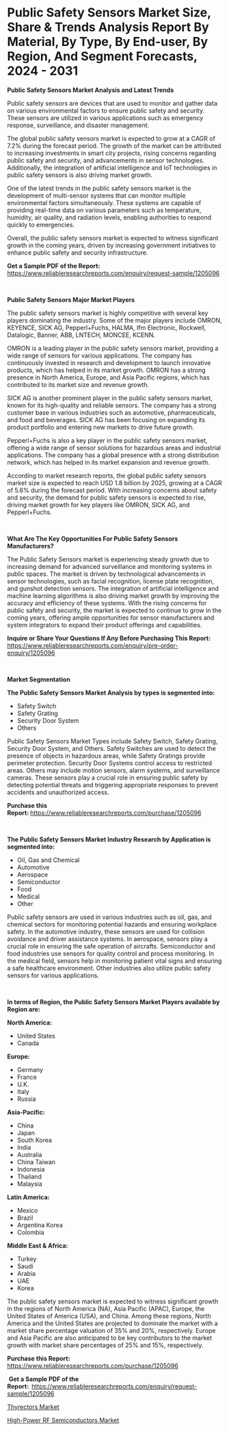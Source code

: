 <p><h1>Public Safety Sensors Market Size, Share & Trends Analysis Report By Material, By Type, By End-user, By Region, And Segment Forecasts, 2024 - 2031</h1></p><p><strong>Public Safety Sensors Market Analysis and Latest Trends</strong></p>
<p><p>Public safety sensors are devices that are used to monitor and gather data on various environmental factors to ensure public safety and security. These sensors are utilized in various applications such as emergency response, surveillance, and disaster management.</p><p>The global public safety sensors market is expected to grow at a CAGR of 7.2% during the forecast period. The growth of the market can be attributed to increasing investments in smart city projects, rising concerns regarding public safety and security, and advancements in sensor technologies. Additionally, the integration of artificial intelligence and IoT technologies in public safety sensors is also driving market growth.</p><p>One of the latest trends in the public safety sensors market is the development of multi-sensor systems that can monitor multiple environmental factors simultaneously. These systems are capable of providing real-time data on various parameters such as temperature, humidity, air quality, and radiation levels, enabling authorities to respond quickly to emergencies.</p><p>Overall, the public safety sensors market is expected to witness significant growth in the coming years, driven by increasing government initiatives to enhance public safety and security infrastructure.</p></p>
<p><strong>Get a Sample PDF of the Report:&nbsp;</strong> <a href="https://www.reliableresearchreports.com/enquiry/request-sample/1205096">https://www.reliableresearchreports.com/enquiry/request-sample/1205096</a></p>
<p>&nbsp;</p>
<p><strong>Public Safety Sensors Major Market Players</strong></p>
<p><p>The public safety sensors market is highly competitive with several key players dominating the industry. Some of the major players include OMRON, KEYENCE, SICK AG, Pepperl+Fuchs, HALMA, Ifm Electronic, Rockwell, Datalogic, Banner, ABB, LNTECH, MONCEE, KCENN.</p><p>OMRON is a leading player in the public safety sensors market, providing a wide range of sensors for various applications. The company has continuously invested in research and development to launch innovative products, which has helped in its market growth. OMRON has a strong presence in North America, Europe, and Asia Pacific regions, which has contributed to its market size and revenue growth.</p><p>SICK AG is another prominent player in the public safety sensors market, known for its high-quality and reliable sensors. The company has a strong customer base in various industries such as automotive, pharmaceuticals, and food and beverages. SICK AG has been focusing on expanding its product portfolio and entering new markets to drive future growth.</p><p>Pepperl+Fuchs is also a key player in the public safety sensors market, offering a wide range of sensor solutions for hazardous areas and industrial applications. The company has a global presence with a strong distribution network, which has helped in its market expansion and revenue growth.</p><p>According to market research reports, the global public safety sensors market size is expected to reach USD 1.8 billion by 2025, growing at a CAGR of 5.6% during the forecast period. With increasing concerns about safety and security, the demand for public safety sensors is expected to rise, driving market growth for key players like OMRON, SICK AG, and Pepperl+Fuchs.</p></p>
<p>&nbsp;</p>
<p><strong>What Are The Key Opportunities For Public Safety Sensors Manufacturers?</strong></p>
<p><p>The Public Safety Sensors market is experiencing steady growth due to increasing demand for advanced surveillance and monitoring systems in public spaces. The market is driven by technological advancements in sensor technologies, such as facial recognition, license plate recognition, and gunshot detection sensors. The integration of artificial intelligence and machine learning algorithms is also driving market growth by improving the accuracy and efficiency of these systems. With the rising concerns for public safety and security, the market is expected to continue to grow in the coming years, offering ample opportunities for sensor manufacturers and system integrators to expand their product offerings and capabilities.</p></p>
<p><strong>Inquire or Share Your Questions If Any Before Purchasing This Report:</strong> <a href="https://www.reliableresearchreports.com/enquiry/pre-order-enquiry/1205096">https://www.reliableresearchreports.com/enquiry/pre-order-enquiry/1205096</a></p>
<p>&nbsp;</p>
<p><strong>Market Segmentation</strong></p>
<p><strong>The Public Safety Sensors Market Analysis by types is segmented into:</strong></p>
<p><ul><li>Safety Switch</li><li>Safety Grating</li><li>Security Door System</li><li>Others</li></ul></p>
<p><p>Public Safety Sensors Market Types include Safety Switch, Safety Grating, Security Door System, and Others. Safety Switches are used to detect the presence of objects in hazardous areas, while Safety Gratings provide perimeter protection. Security Door Systems control access to restricted areas. Others may include motion sensors, alarm systems, and surveillance cameras. These sensors play a crucial role in ensuring public safety by detecting potential threats and triggering appropriate responses to prevent accidents and unauthorized access.</p></p>
<p><strong>Purchase this Report:&nbsp;</strong><a href="https://www.reliableresearchreports.com/purchase/1205096">https://www.reliableresearchreports.com/purchase/1205096</a></p>
<p>&nbsp;</p>
<p><strong>The Public Safety Sensors Market Industry Research by Application is segmented into:</strong></p>
<p><ul><li>Oil, Gas and Chemical</li><li>Automotive</li><li>Aerospace</li><li>Semiconductor</li><li>Food</li><li>Medical</li><li>Other</li></ul></p>
<p><p>Public safety sensors are used in various industries such as oil, gas, and chemical sectors for monitoring potential hazards and ensuring workplace safety. In the automotive industry, these sensors are used for collision avoidance and driver assistance systems. In aerospace, sensors play a crucial role in ensuring the safe operation of aircrafts. Semiconductor and food industries use sensors for quality control and process monitoring. In the medical field, sensors help in monitoring patient vital signs and ensuring a safe healthcare environment. Other industries also utilize public safety sensors for various applications.</p></p>
<p>&nbsp;</p>
<p><strong>In terms of Region, the Public Safety Sensors Market Players available by Region are:</strong></p>
<p>
    <p> <strong> North America: </strong>
        <ul>
            <li>United States</li>
            <li>Canada</li>
        </ul>
        </p> 
    <p> <strong> Europe: </strong>
        <ul>
            <li>Germany</li>
            <li>France</li>
            <li>U.K.</li>
            <li>Italy</li>
            <li>Russia</li>
        </ul>
        </p> 
    <p> <strong> Asia-Pacific: </strong>
        <ul>
            <li>China</li>
            <li>Japan</li>
            <li>South Korea</li>
            <li>India</li>
            <li>Australia</li>
            <li>China Taiwan</li>
            <li>Indonesia</li>
            <li>Thailand</li>
            <li>Malaysia</li>
        </ul>
        </p> 
    <p> <strong> Latin America: </strong>
        <ul>
            <li>Mexico</li>
            <li>Brazil</li>
            <li>Argentina Korea</li>
            <li>Colombia</li>
        </ul>
        </p> 
    <p> <strong> Middle East & Africa: </strong>
        <ul>
            <li>Turkey</li>
            <li>Saudi</li>
            <li>Arabia</li>
            <li>UAE</li>
            <li>Korea</li>
        </ul>
    </p>
    </p>
<p><p>The public safety sensors market is expected to witness significant growth in the regions of North America (NA), Asia Pacific (APAC), Europe, the United States of America (USA), and China. Among these regions, North America and the United States are projected to dominate the market with a market share percentage valuation of 35% and 20%, respectively. Europe and Asia Pacific are also anticipated to be key contributors to the market growth with market share percentages of 25% and 15%, respectively.</p></p>
<p><strong>Purchase this Report: </strong><a href="https://www.reliableresearchreports.com/purchase/1205096">https://www.reliableresearchreports.com/purchase/1205096</a></p>
<p>&nbsp;<strong>Get a Sample PDF of the Report:&nbsp;&nbsp;</strong><a href="https://www.reliableresearchreports.com/enquiry/request-sample/1205096">https://www.reliableresearchreports.com/enquiry/request-sample/1205096</a></p>
<p><strong></strong></p>
<p><p><a href="https://github.com/kufem1/Market-Research-Report-List-2/blob/main/thyrectors-market.md">Thyrectors Market</a></p><p><a href="https://github.com/singletonthaxterkelliehr2df/Market-Research-Report-List-1/blob/main/high-power-rf-semiconductors-market.md">High-Power RF Semiconductors Market</a></p></p>